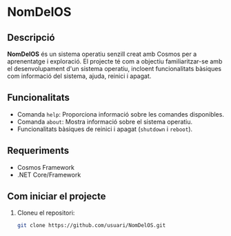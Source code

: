 # NomDelOS

## Descripció
**NomDelOS** és un sistema operatiu senzill creat amb Cosmos per a aprenentatge i exploració. El projecte té com a objectiu familiaritzar-se amb el desenvolupament d'un sistema operatiu, incloent funcionalitats bàsiques com informació del sistema, ajuda, reinici i apagat.

## Funcionalitats
- Comanda `help`: Proporciona informació sobre les comandes disponibles.
- Comanda `about`: Mostra informació sobre el sistema operatiu.
- Funcionalitats bàsiques de reinici i apagat (`shutdown` i `reboot`).
  
## Requeriments
- Cosmos Framework
- .NET Core/Framework

## Com iniciar el projecte
1. Cloneu el repositori:
   ```bash
   git clone https://github.com/usuari/NomDelOS.git
